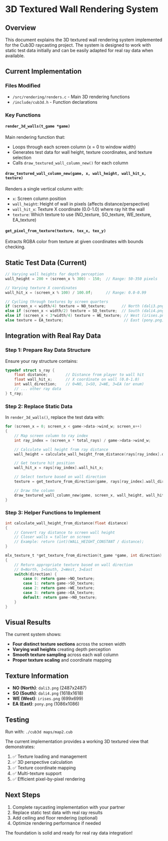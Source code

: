 # 3D Textured Wall Rendering System

## Overview
This document explains the 3D textured wall rendering system implemented for the Cub3D raycasting project. The system is designed to work with static test data initially and can be easily adapted for real ray data when available.

## Current Implementation

### Files Modified
- `/src/rendering/renders.c` - Main 3D rendering functions
- `/include/cub3d.h` - Function declarations

### Key Functions

#### `render_3d_walls(t_game *game)`
Main rendering function that:
- Loops through each screen column (x = 0 to window width)
- Generates test data for wall height, texture coordinates, and texture selection
- Calls `draw_textured_wall_column_new()` for each column

#### `draw_textured_wall_column_new(game, x, wall_height, wall_hit_x, texture)`
Renders a single vertical column with:
- `x`: Screen column position
- `wall_height`: Height of wall in pixels (affects distance/perspective)
- `wall_hit_x`: Texture X coordinate (0.0-1.0) where ray hit the wall
- `texture`: Which texture to use (NO_texture, SO_texture, WE_texture, EA_texture)

#### `get_pixel_from_texture(texture, tex_x, tex_y)`
Extracts RGBA color from texture at given coordinates with bounds checking.

## Static Test Data (Current)
```c
// Varying wall heights for depth perception
wall_height = 200 + (screen_x % 300) - 150;  // Range: 50-350 pixels

// Varying texture X coordinates
wall_hit_x = (screen_x % 100) / 100.0f;      // Range: 0.0-0.99

// Cycling through textures by screen quarters
if (screen_x < width/4) texture = NO_texture;       // North (dali3.png)
else if (screen_x < width/2) texture = SO_texture;  // South (dali4.png)
else if (screen_x < 3*width/4) texture = WE_texture; // West (irises.png)
else texture = EA_texture;                           // East (pony.png)
```

## Integration with Real Ray Data

### Step 1: Prepare Ray Data Structure
Ensure your ray structure contains:
```c
typedef struct s_ray {
    float distance;        // Distance from player to wall hit
    float wall_hit_x;      // X coordinate on wall (0.0-1.0)
    int wall_direction;    // 0=NO, 1=SO, 2=WE, 3=EA (or enum)
    // ... other ray data
} t_ray;
```

### Step 2: Replace Static Data
In `render_3d_walls()`, replace the test data with:

```c
for (screen_x = 0; screen_x < game->data->wind_w; screen_x++)
{
    // Map screen column to ray index
    int ray_index = (screen_x * total_rays) / game->data->wind_w;

    // Calculate wall height from ray distance
    wall_height = calculate_wall_height_from_distance(rays[ray_index].distance);

    // Get texture hit position
    wall_hit_x = rays[ray_index].wall_hit_x;

    // Select texture based on wall direction
    texture = get_texture_from_direction(game, rays[ray_index].wall_direction);

    // Draw the column
    draw_textured_wall_column_new(game, screen_x, wall_height, wall_hit_x, texture);
}
```

### Step 3: Helper Functions to Implement
```c
int calculate_wall_height_from_distance(float distance)
{
    // Convert ray distance to screen wall height
    // Closer walls = taller on screen
    // Example: return (int)(WALL_HEIGHT_CONSTANT / distance);
}

mlx_texture_t *get_texture_from_direction(t_game *game, int direction)
{
    // Return appropriate texture based on wall direction
    // 0=North, 1=South, 2=West, 3=East
    switch(direction) {
        case 0: return game->NO_texture;
        case 1: return game->SO_texture;
        case 2: return game->WE_texture;
        case 3: return game->EA_texture;
        default: return game->NO_texture;
    }
}
```

## Visual Results
The current system shows:
- **Four distinct texture sections** across the screen width
- **Varying wall heights** creating depth perception
- **Smooth texture sampling** across each wall column
- **Proper texture scaling** and coordinate mapping

## Texture Information
- **NO (North)**: `dali3.png` (2487x2487)
- **SO (South)**: `dali4.png` (1618x1618)
- **WE (West)**: `irises.png` (699x699)
- **EA (East)**: `pony.png` (1086x1086)

## Testing
Run with: `./cub3d maps/map2.cub`

The current implementation provides a working 3D textured view that demonstrates:
1. ✅ Texture loading and management
2. ✅ 3D perspective calculation
3. ✅ Texture coordinate mapping
4. ✅ Multi-texture support
5. ✅ Efficient pixel-by-pixel rendering

## Next Steps
1. Complete raycasting implementation with your partner
2. Replace static test data with real ray results
3. Add ceiling and floor rendering (optional)
4. Optimize rendering performance if needed

The foundation is solid and ready for real ray data integration!
